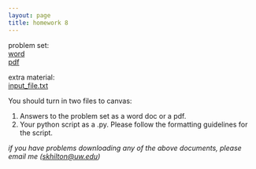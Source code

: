 ```yaml
---
layout: page
title: homework 8
---
```


problem set:    
[word](homework8.docx)  
[pdf](homework8.pdf)

extra material:   
[input_file.txt](hw8_input_file.txt)

You should turn in two files to canvas:   
1. Answers to the problem set as a word doc or a pdf.   
2. Your python script as a .py. Please follow the formatting guidelines for the script.   

*if you have problems downloading any of the above documents, please email me (skhilton@uw.edu)*
